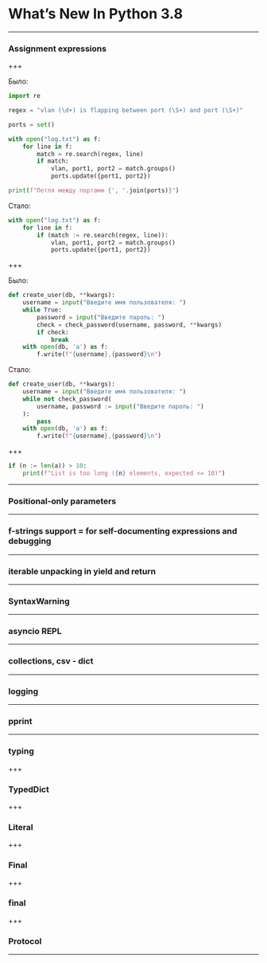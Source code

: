 # What’s New In Python 3.8

---
### Assignment expressions

+++

Было:

```python
import re

regex = "vlan (\d+) is flapping between port (\S+) and port (\S+)"

ports = set()

with open("log.txt") as f:
    for line in f:
        match = re.search(regex, line)
        if match:
            vlan, port1, port2 = match.groups()
            ports.update({port1, port2})

print(f"Петля между портами {', '.join(ports)}")
```

Стало:

```python
with open("log.txt") as f:
    for line in f:
        if (match := re.search(regex, line)):
            vlan, port1, port2 = match.groups()
            ports.update({port1, port2})
```

+++
    
Было:

```python
def create_user(db, **kwargs):
    username = input("Введите имя пользователя: ")
    while True:
        password = input("Введите пароль: ")
        check = check_password(username, password, **kwargs)
        if check:
            break
    with open(db, 'a') as f:
        f.write(f"{username},{password}\n")
```

Стало:

```python
def create_user(db, **kwargs):
    username = input("Введите имя пользователя: ")
    while not check_password(
        username, password := input("Введите пароль: ")
    ):
        pass
    with open(db, 'a') as f:
        f.write(f"{username},{password}\n")
```

+++

```python
if (n := len(a)) > 10:
    print(f"List is too long ({n} elements, expected <= 10)")
```

---
### Positional-only parameters

---
### f-strings support = for self-documenting expressions and debugging

---
### iterable unpacking in yield and return

---
### SyntaxWarning

---
### asyncio REPL

---
### collections, csv - dict

---
### logging

---
### pprint

---

### typing

+++
### TypedDict

+++
### Literal

+++
### Final

+++
### final

+++
### Protocol

---
### 

